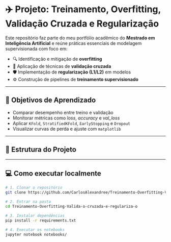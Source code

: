 # ✈️ Projeto: Treinamento, Overfitting, Validação Cruzada e Regularização

Este repositório faz parte do meu portfólio acadêmico do **Mestrado em Inteligência Artificial** e reúne práticas essenciais de modelagem supervisionada com foco em:

- 🔍 Identificação e mitigação de **overfitting**
- 🧪 Aplicação de técnicas de **validação cruzada**
- 🛡️ Implementação de **regularização (L1/L2)** em modelos
- ⚙️ Construção de pipelines de **treinamento supervisionado**

---

## 🧠 Objetivos de Aprendizado

- Comparar desempenho entre treino e validação
- Monitorar métricas como *loss*, *accuracy* e *val_loss*
- Aplicar `KFold`, `StratifiedKFold`, `EarlyStopping` e `Dropout`
- Visualizar curvas de perda e ajuste com `matplotlib`

---

## 📁 Estrutura do Projeto


---

## 💻 Como executar localmente

```bash
# 1. Clonar o repositório
git clone https://github.com/CarlosAlexandree/Treinamento-Overfitting-Valida-o-cruzada-e-regulariza-o.git

# 2. Entrar na pasta
cd Treinamento-Overfitting-Valida-o-cruzada-e-regulariza-o

# 3. Instalar dependências
pip install -r requirements.txt

# 4. Executar os notebooks
jupyter notebook notebooks/
